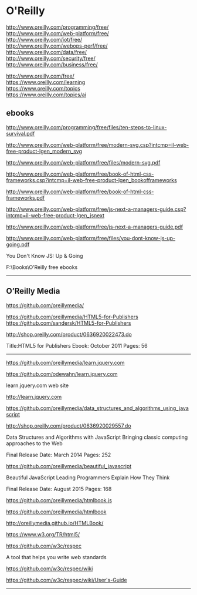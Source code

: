 # O'Reilly  

http://www.oreilly.com/programming/free/  
http://www.oreilly.com/web-platform/free/  
http://www.oreilly.com/iot/free/  
http://www.oreilly.com/webops-perf/free/  
http://www.oreilly.com/data/free/  
http://www.oreilly.com/security/free/  
http://www.oreilly.com/business/free/  

http://www.oreilly.com/free/  
https://www.oreilly.com/learning  
https://www.oreilly.com/topics  
https://www.oreilly.com/topics/ai  

## ebooks  

http://www.oreilly.com/programming/free/files/ten-steps-to-linux-survival.pdf  


http://www.oreilly.com/web-platform/free/modern-svg.csp?intcmp=il-web-free-product-lgen_modern_svg

http://www.oreilly.com/web-platform/free/files/modern-svg.pdf  


http://www.oreilly.com/web-platform/free/book-of-html-css-frameworks.csp?intcmp=il-web-free-product-lgen_bookofframeworks

http://www.oreilly.com/web-platform/free/book-of-html-css-frameworks.pdf  


http://www.oreilly.com/web-platform/free/js-next-a-managers-guide.csp?intcmp=il-web-free-product-lgen_jsnext

http://www.oreilly.com/web-platform/free/js-next-a-managers-guide.pdf  



http://www.oreilly.com/web-platform/free/files/you-dont-know-js-up-going.pdf


You Don't Know JS: Up & Going


F:\Books\O’Reilly free ebooks  


*******************************************************************************


## O’Reilly Media

https://github.com/oreillymedia/




https://github.com/oreillymedia/HTML5-for-Publishers  
https://github.com/sandersk/HTML5-for-Publishers  

http://shop.oreilly.com/product/0636920022473.do  


Title:HTML5 for Publishers 
Ebook: October 2011 
Pages: 56 


*******************************************************************************



https://github.com/oreillymedia/learn.jquery.com

https://github.com/odewahn/learn.jquery.com


learn.jquery.com web site 

http://learn.jquery.com




https://github.com/oreillymedia/data_structures_and_algorithms_using_javascript

http://shop.oreilly.com/product/0636920029557.do



Data Structures and Algorithms with JavaScript Bringing classic computing approaches to the Web

Final Release Date: March 2014
Pages: 252




https://github.com/oreillymedia/beautiful_javascript

Beautiful JavaScript Leading Programmers Explain How They Think

Final Release Date: August 2015
Pages: 168



https://github.com/oreillymedia/htmlbook.js

https://github.com/oreillymedia/htmlbook


http://oreillymedia.github.io/HTMLBook/


https://www.w3.org/TR/html5/



https://github.com/w3c/respec

A tool that helps you write web standards

https://github.com/w3c/respec/wiki

https://github.com/w3c/respec/wiki/User's-Guide


















*******************************************************************************


















